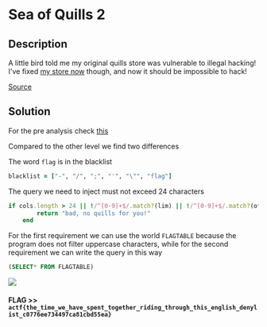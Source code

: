 # Sea of Quills 2

## Description

A little bird told me my original quills store was vulnerable to illegal hacking! I've fixed [my store now](https://seaofquills-two.2021.chall.actf.co/) though, and now it should be impossible to hack!

[Source](app.rb)


## Solution

For the pre analysis check [this](https://github.com/K1nd4SUS/CTF-Writeups/tree/main/%C3%A5ngstromCTF_2021/Sea%20of%20Quills)

Compared to the other level we find two differences 

The word `flag` is in the blacklist

```ruby
blacklist = ["-", "/", ";", "'", "\"", "flag"]
```

The query we need to inject must not exceed 24 characters 

```ruby
if cols.length > 24 || !/^[0-9]+$/.match?(lim) || !/^[0-9]+$/.match?(off)
		return "bad, no quills for you!"
	end
```

For the first requirement we can use the world `FLAGTABLE` because the program does not filter uppercase characters, while for the second requirement we can write the query in this way 

```sql
(SELECT* FROM FLAGTABLE)
```

![](img1.png)

#### **FLAG >>** `actf{the_time_we_have_spent_together_riding_through_this_english_denylist_c0776ee734497ca81cbd55ea}`